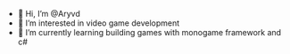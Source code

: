 - 👋 Hi, I’m @Aryvd
- 👀 I’m interested in video game development
- 🌱 I’m currently learning building games with monogame framework and c#
<!---
Aryvd/Aryvd is a ✨ special ✨ repository because its `README.md` (this file) appears on your GitHub profile.
You can click the Preview link to take a look at your changes.
--->
